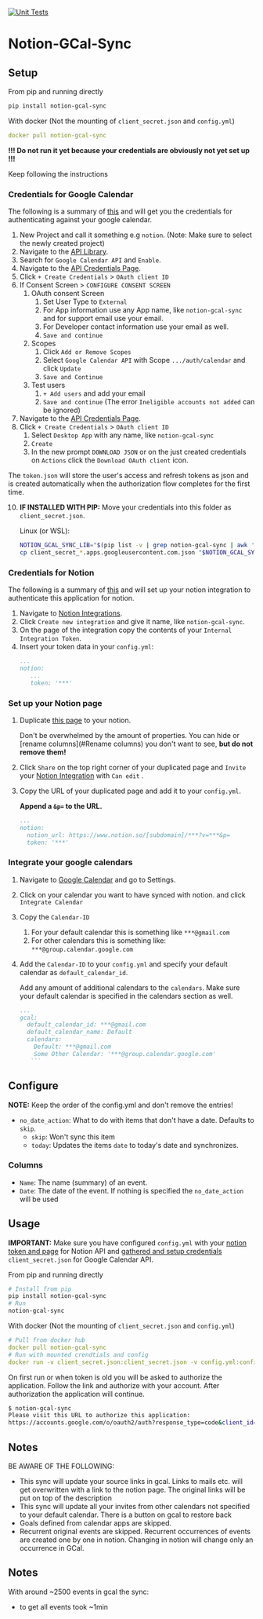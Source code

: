 [![Unit Tests](https://github.com/Ravio1i/notion-gcal-sync/actions/workflows/test.yml/badge.svg)](https://github.com/Ravio1i/notion-gcal-sync/actions/workflows/test.yml)
# Notion-GCal-Sync


## Setup 

From pip and running directly 
```bash
pip install notion-gcal-sync
```

With docker (Not the mounting of `client_secret.json` and `config.yml`)
```yaml
docker pull notion-gcal-sync
```

**!!! Do not run it yet because your credentials are obviously not yet set up !!!**

Keep following the instructions 

### Credentials for Google Calendar

The following is a summary of [this](https://developers.google.com/workspace/guides/create-credentials) and will get you the credentials for authenticating against your google calendar.

1. New Project and call it something e.g `notion`. (Note: Make sure to select the newly created project)
2. Navigate to the [API Library](https://console.cloud.google.com/apis/).
3. Search for `Google Calendar API` and `Enable`.
4. Navigate to the [API Credentials Page](https://console.cloud.google.com/apis/credentials).
5. Click `+ Create Credentials` > `OAuth client ID`
6. If Consent Screen > `CONFIGURE CONSENT SCREEN`
   1. OAuth consent Screen
      1. Set User Type to `External`
      2. For App information use any App name, like `notion-gcal-sync` and for support email use your email.
      3. For Developer contact information use your email as well.
      4. `Save and continue`
   2. Scopes
      1. Click `Add or Remove Scopes`
      2. Select `Google Calendar API` with Scope `.../auth/calendar` and click `Update`
      3. `Save and Continue`
   3. Test users
      1. `+ Add users` and add your email
      2. `Save and continue` (The error `Ineligible accounts not added` can be ignored)
7. Navigate to the [API Credentials Page](https://console.cloud.google.com/apis/credentials).
8. Click `+ Create Credentials` > `OAuth client ID`
   1. Select `Desktop App` with any name, like `notion-gcal-sync`
   2. `Create` 
   3. In the new prompt `DOWNLOAD JSON` or on the just created credentials on `Actions` click the `Download OAuth client` icon.

The `token.json` will store the user's access and refresh tokens as json and is created automatically when the authorization flow completes for the first time.

10. **IF INSTALLED WITH PIP:** Move your credentials into this folder as `client_secret.json`.
    
    Linux (or WSL):
    ```bash
    NOTION_GCAL_SYNC_LIB="$(pip list -v | grep notion-gcal-sync | awk '{print $3}')/notion_gcal_sync"
    cp client_secret_*.apps.googleusercontent.com.json "$NOTION_GCAL_SYNC_LIB/client_secret.json"
    ```

### Credentials for Notion

The following is a summary of [this](https://developers.notion.com/docs/authorization) and will set up your notion integration to authenticate this application for notion.

1. Navigate to [Notion Integrations](https://www.notion.so/my-integrations).
2. Click `Create new integration` and give it name, like `notion-gcal-sync`.
3. On the page of the integration copy the contents of your `Internal Integration Token`.
4. Insert your token data in your `config.yml`:
   ```yaml
   ...
   notion:
      ...
      token: '***'
   ```

### Set up your Notion page

1. Duplicate [this page](https://virtuose.notion.site/130c26a74ca44da585506be9e8af678d?v=f76cc35334204f5abf0cd749134dc047) to your notion. 

    Don't be overwhelmed by the amount of properties. You can hide or [rename columns](#Rename columns) you don't want to see, **but do not remove them!**

2. Click `Share` on the top right corner of your duplicated page and `Invite` your [Notion Integration](#credentials-for-notion) with `Can edit` .

3. Copy the URL of your duplicated page and add it to your `config.yml`. 
   
   **Append a `&p=` to the URL.**

    ```yaml
   ...
   notion:
      notion_url: https://www.notion.so/[subdomain]/***?v=***&p=
      token: '***'
   ```

### Integrate your google calendars

1. Navigate to [Google Calendar](https://calendar.google.com) and go to Settings.
2. Click on your calendar you want to have synced with notion. and click `Integrate Calendar`
3. Copy the `Calendar-ID`
   1. For your default calendar this is something like `***@gmail.com`
   2. For other calendars this is something like: `***@group.calendar.google.com`
4. Add the `Calendar-ID` to your `config.yml` and specify your default calendar as `default_calendar_id`.

   Add any amount of additional calendars to the `calendars`.
   Make sure your default calendar is specified in the calendars section as well.
    ```yaml
   ...
    gcal:
      default_calendar_id: ***@gmail.com
      default_calendar_name: Default
      calendars:
        Default: ***@gmail.com
        Some Other Calendar: '***@group.calendar.google.com'
       ```

## Configure

**NOTE:** Keep the order of the config.yml and don't remove the entries!

* `no_date_action`: What to do with items that don't have a date. Defaults to `skip`.
    * `skip`: Won't sync this item
    * `today`: Updates the items `date` to today's date and synchronizes.

### Columns

* `Name`: The name (summary) of an event.
* `Date`: The date of the event. If nothing is specified the `no_date_action` will be used

## Usage

**IMPORTANT:** Make sure you have configured `config.yml` with your [notion token and page](#credentials-for-notion) for Notion API and [gathered and setup credentials](#credentials-for-google-calendar)  `client_secret.json` for Google Calendar API.

From pip and running directly 
```bash
# Install from pip
pip install notion-gcal-sync
# Run
notion-gcal-sync
```

With docker (Not the mounting of `client_secret.json` and `config.yml`)
```yaml
# Pull from docker hub
docker pull notion-gcal-sync
# Run with mounted crendtials and config
docker run -v client_secret.json:client_secret.json -v config.yml:config.yml notion-gcal-sync
```

On first run or when token is old you will be asked to authorize the application. Follow the link and authorize with your account. After authorization the application will continue.
```bash
$ notion-gcal-sync
Please visit this URL to authorize this application: 
https://accounts.google.com/o/oauth2/auth?response_type=code&client_id=***
```


## Notes

BE AWARE OF THE FOLLOWING:
* This sync will update your source links in gcal. Links to mails etc. will get overwritten with a link to the notion page.
  The original links will be put on top of the description
* This sync will update all your invites from other calendars not specified to your default calendar. There is a button on gcal to restore 
  back
* Goals defined from calendar apps are skipped.
* Recurrent original events are skipped. Recurrent occurrences of events are created one by one in notion. 
  Changing in notion will change only an occurrence in GCal.


## Notes

With around ~2500 events in gcal the sync:
* to get all events took ~1min